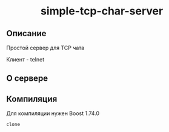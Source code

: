 <h1 align="center">simple-tcp-char-server</h1>

## Описание

Простой сервер для TCP чата

Клиент - telnet

## О сервере

## Компиляция
Для компиляции нужен Boost 1.74.0
```
clone 
```
